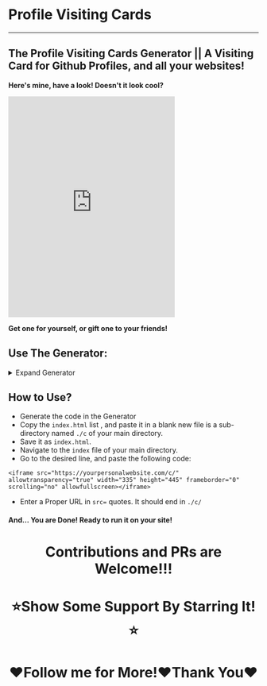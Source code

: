 # Profile Visiting Cards 

 ---
## The Profile Visiting Cards Generator || A Visiting Card for Github Profiles, and all your websites!

**Here's mine, have a look! Doesn't it look cool?**

<iframe src="https://sparkscratch-p.github.io/profile-visiting-cards/sample" allowtransparency="true" width="335" height="445" frameborder="0" scrolling="no" allowfullscreen></iframe>

**Get one for yourself, or gift one to your friends!**

## Use The Generator: 

<details><summary>Expand Generator</summary>
 
 <iframe src="https://sparkscratch-p.github.io/profile-visiting-cards/generator/" allowtransparency="true" width="100%" frameborder="20px" scrolling="yes" allowfullscreen></iframe>
 
 </details>
 
 ## How to Use?
 
 - Generate the code in the Generator
 - Copy the `index.html` list , and paste it in a blank new file is a sub-directory named `./c` of your main directory.
 - Save it as `index.html`.
 - Navigate to the `index` file of your main directory.
 - Go to the desired line, and paste the following code:
 
 
  ```
<iframe src="https://yourpersonalwebsite.com/c/" allowtransparency="true" width="335" height="445" frameborder="0" scrolling="no" allowfullscreen></iframe>
  ```
  - Enter a Proper URL in `src=` quotes. It should end in `./c/`

#### And... You are Done! Ready to run it on your site!

<h1 align="center"> Contributions and PRs are Welcome!!! </h1>

<h1 align="center"> ⭐Show Some Support By Starring It!⭐</h1>

<h1 align="center"> ❤️Follow me for More!❤️Thank You❤️  </h1>

 
 
